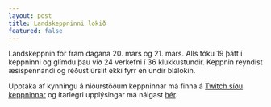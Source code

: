 ```yaml
---
layout: post
title: Landskeppninni lokið
featured: false
---
```


Landskeppnin fór fram dagana 20. mars og 21. mars. Alls tóku 19 þátt
í keppninni og glímdu þau við 24 verkefni í 36 klukkustundir. Keppnin reyndist
æsispennandi og réðust úrslit ekki fyrr en undir blálokin.

Upptaka af kynningu á niðurstöðum keppninnar má finna á [Twitch síðu
keppninnar](https://www.twitch.tv/videos/958168957) og ítarlegri upplýsingar má
nálgast [hér](https://nki.is/past_editions/2021/).
